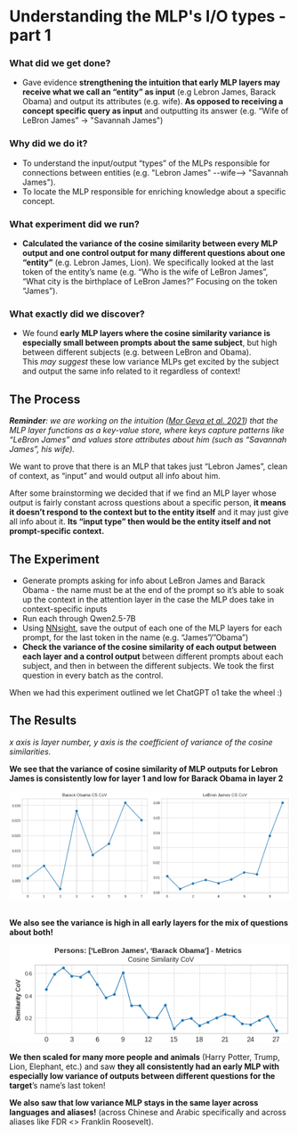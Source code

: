 # Understanding the MLP's I/O types - part 1

### What did we get done?

* Gave evidence **strengthening the intuition that early MLP layers may receive what we call an “entity” as input** (e.g Lebron James, Barack Obama) and output its attributes (e.g. wife). **As opposed to receiving a concept specific query as input** and outputting its answer (e.g. “Wife of LeBron James” -> "Savannah James")

### Why did we do it? 

* To understand the input/output “types” of the MLPs responsible for connections between entities (e.g. "Lebron James" --wife--> "Savannah James"). 
* To locate the MLP responsible for enriching knowledge about a specific concept.

### What experiment did we run?
* **Calculated the variance of the cosine similarity between every MLP output and one control output for many different questions about one “entity”** (e.g. Lebron James, Lion). We specifically looked at the last token of the entity’s name (e.g. “Who is the wife of LeBron James”, “What city is the birthplace of LeBron James?” Focusing on the token “James”).

### What exactly did we discover?

* We found **early MLP layers where the cosine similarity variance is especially small between prompts about the same subject**, but high between different subjects (e.g. between LeBron and Obama).  
  This *may suggest* these low variance MLPs get excited by the subject and output the same info related to it regardless of context\!

## The Process

***Reminder**: we are working on the intuition ([Mor Geva et al. 2021](https://arxiv.org/abs/2012.14913)) that the MLP layer functions as a key-value store, where keys capture patterns like “LeBron James” and values store attributes about him (such as “Savannah James”, his wife).*

We want to prove that there is an MLP that takes just “Lebron James”, clean of context, as “input” and would output all info about him.  

After some brainstorming we decided that if we find an MLP layer whose output is fairly constant across questions about a specific person, **it means it doesn’t respond to the context but to the entity itself** and it may just give all info about it. **Its “input type” then would be the entity itself and not prompt-specific context.**

## The Experiment

* Generate prompts asking for info about LeBron James and Barack Obama \- the name must be at the end of the prompt so it’s able to soak up the context in the attention layer in the case the MLP does take in context-specific inputs  
* Run each through Qwen2.5-7B  
* Using [NNsight](http://nnsight.net), save the output of each one of the MLP layers for each prompt, for the last token in the name (e.g. “James”/”Obama”)  
* **Check the variance of the cosine similarity of each output between each layer and a control output** between different prompts about each subject, and then in between the different subjects. We took the first question in every batch as the control.

When we had this experiment outlined we let ChatGPT o1 take the wheel :) 

## The Results

<i>x axis is layer number, y axis is the coefficient of variance of the cosine similarities.</i>

**We see that the variance of cosine similarity of MLP outputs for Lebron James is consistently low for layer 1 and low for Barack Obama in layer 2**

<div style="display: flex; gap: 2px;">
  <img src="/first-post/obama.png" alt="Image 1" style="width: 50%; height: auto;">
  <img src="/first-post/lebron.png" alt="Image 2" style="width: 50%; height: auto;">
</div>

<br>

**We also see the variance is high in all early layers for the mix of questions about both\!**  

![Lebron and Obama](/first-post/lebron_and_obama.png)

**We then scaled for many more people and animals** (Harry Potter, Trump, Lion, Elephant, etc.) and saw **they all consistently had an early MLP with especially low variance of outputs between different questions for the target**’s name’s last token\!  

**We also saw that low variance MLP stays in the same layer across languages and aliases\!** (across Chinese and Arabic specifically and across aliases like FDR \<\> Franklin Roosevelt).